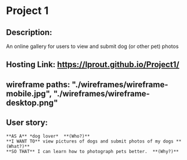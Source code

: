 # Project 1

## Description:
An online gallery for users to view and submit dog (or other pet) photos

## Hosting Link: https://lprout.github.io/Project1/

## wireframe paths: "./wireframes/wireframe-mobile.jpg", "./wireframes/wireframe-desktop.png"

## User story:

```
**AS A** *dog lover*  **(Who?)**
**I WANT TO** view pictures of dogs and submit photos of my dogs **(What?)**
**SO THAT** I can learn how to photograph pets better.  **(Why?)**
```